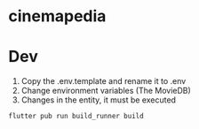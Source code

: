 # cinemapedia

# Dev

1. Copy the .env.template and rename it to .env
2. Change environment variables (The MovieDB)
3. Changes in the entity, it must be executed 
```
flutter pub run build_runner build
```